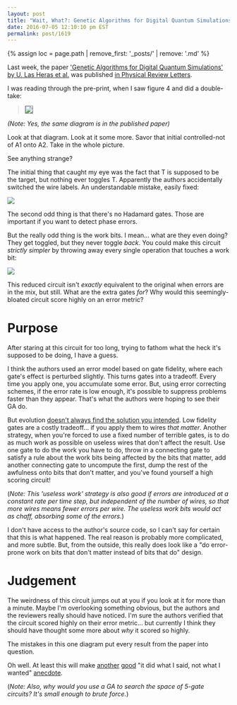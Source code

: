```yaml
---
layout: post
title: "Wait, What?: Genetic Algorithms for Digital Quantum Simulations"
date: 2016-07-05 12:10:10 pm EST
permalink: post/1619
---
```


{% assign loc = page.path | remove_first: '_posts/' | remove: '.md' %}

Last week, the paper ['Genetic Algorithms for Digital Quantum Simulations' by U. Las Heras et al.](https://arxiv.org/abs/1512.00674) was published [in Physical Review Letters](http://journals.aps.org/prl/abstract/10.1103/PhysRevLett.116.230504).

I was reading through the pre-print, when I saw figure 4 and did a double-take:

> <img style="max-width:100%; border: 1px solid gray;" src="/assets/{{ loc }}/original_diagram.png"/>

*(Note: Yes, the same diagram is in the published paper)*

Look at that diagram. Look at it some more. Savor that initial controlled-not of A1 onto A2. Take in the whole picture.

See anything strange?

The initial thing that caught my eye was the fact that T is supposed to be the target, but nothing ever toggles T.
Apparently the authors accidentally switched the wire labels.
An understandable mistake, easily fixed:

<img style="max-width:100%;" src="/assets/{{ loc }}/fixed_diagram.png"/>

The second odd thing is that there's no Hadamard gates.
Those are important if you want to detect phase errors.

But the really odd thing is the work bits.
I mean... what are they even doing?
They get toggled, but they never toggle *back*.
You could make this circuit *strictly simpler* by throwing away every single operation that touches a work bit:

<img style="max-width:100%;" src="/assets/{{ loc }}/cutting_gates.png"/>

This reduced circuit isn't *exactly* equivalent to the original when errors are in the mix, but still.
What are the extra gates *for*?
Why would this seemingly-bloated circuit score highly on an error metric?

# Purpose

After staring at this circuit for too long, trying to fathom what the heck it's supposed to be doing, I have a guess.

I think the authors used an error model based on gate fidelity, where each gate's effect is perturbed slightly.
This turns gates into a tradeoff.
Every time you apply one, you accumulate some error.
But, using error correcting schemes, if the error rate is low enough, it's possible to suppress problems faster than they appear.
That's what the authors were hoping to see their GA do.

But evolution [doesn't always find the solution you intended](http://lesswrong.com/lw/kw/the_tragedy_of_group_selectionism/).
Low fidelity gates are a costly tradeoff... if you apply them to wires *that matter*.
Another strategy, when you're forced to use a fixed number of terrible gates, is to do as much work as possible on useless wires that don't affect the result.
Use one gate to do the work you have to do, throw in a connecting gate to satisfy a rule about the work bits being affected by the bits that matter, add another connecting gate to uncompute the first, dump the rest of the awfulness onto bits that don't matter, and you've found yourself a high scoring circuit!

(*Note: This 'useless work' strategy is also good if errors are introduced at a constant rate per time step, but independent of the number of wires, so that more wires means fewer errors per wire.
The useless work bits would act as chaff, absorbing some of the errors.*)

I don't have access to the author's source code, so I can't say for certain that this is what happened.
The real reason is probably more complicated, and more subtle.
But, from the outside, this really does look like a "do error-prone work on bits that don't matter instead of bits that do" design.

# Judgement

The weirdness of this circuit jumps out at you if you look at it for more than a minute.
Maybe I'm overlooking something obvious, but the authors and the reviewers really should have noticed.
I'm sure the authors verified that the circuit scored highly on their error metric...
but currently I think they should have thought some more about *why* it scored so highly.

The mistakes in this one diagram put every result from the paper into question.

Oh well.
At least this will make [another](http://twistedoakstudios.com/blog/Post1080_my-bug-my-bad-1-fractal-spheres) [good](http://www.michaeleisen.org/blog/?p=358) "it did what I said, not what I wanted" [anecdote](http://hforsten.com/evolutionary-algorithms-and-analog-electronic-circuits.html?PageSpeed=noscript).

(*Note: Also, why would you use a GA to search the space of 5-gate circuits?
It's small enough to brute force.*)
